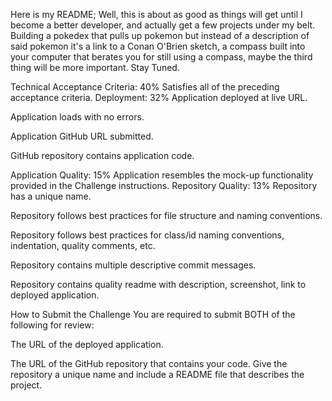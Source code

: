 Here is my README;
Well, this is about as good as things will get until I become a better developer, and actually get a few projects under my belt. Building a pokedex that pulls up pokemon but instead of a description of said pokemon it's a link to a Conan O'Brien sketch, a compass built into your computer that berates you for still using a compass, maybe the third thing will be more important. Stay Tuned.

Technical Acceptance Criteria: 40%
Satisfies all of the preceding acceptance criteria.
Deployment: 32%
Application deployed at live URL.

Application loads with no errors.

Application GitHub URL submitted.

GitHub repository contains application code.

Application Quality: 15%
Application resembles the mock-up functionality provided in the Challenge instructions.
Repository Quality: 13%
Repository has a unique name.

Repository follows best practices for file structure and naming conventions.

Repository follows best practices for class/id naming conventions, indentation, quality comments, etc.

Repository contains multiple descriptive commit messages.

Repository contains quality readme with description, screenshot, link to deployed application.

How to Submit the Challenge
You are required to submit BOTH of the following for review:

The URL of the deployed application.

The URL of the GitHub repository that contains your code. Give the repository a unique name and include a README file that describes the project.

